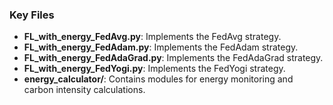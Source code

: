 
### Key Files
- **FL_with_energy_FedAvg.py**: Implements the FedAvg strategy.
- **FL_with_energy_FedAdam.py**: Implements the FedAdam strategy.
- **FL_with_energy_FedAdaGrad.py**: Implements the FedAdaGrad strategy.
- **FL_with_energy_FedYogi.py**: Implements the FedYogi strategy.
- **energy_calculator/**: Contains modules for energy monitoring and carbon intensity calculations.
